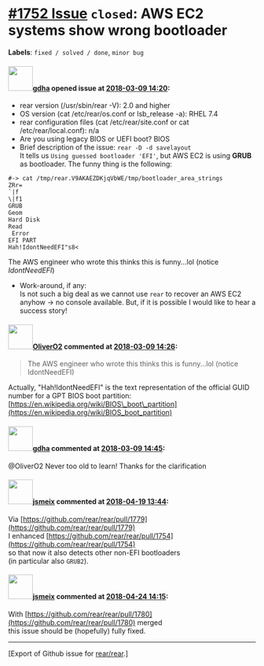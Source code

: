 [\#1752 Issue](https://github.com/rear/rear/issues/1752) `closed`: AWS EC2 systems show wrong bootloader
========================================================================================================

**Labels**: `fixed / solved / done`, `minor bug`

#### <img src="https://avatars.githubusercontent.com/u/888633?u=cdaeb31efcc0048d3619651aa18dd4b76e636b21&v=4" width="50">[gdha](https://github.com/gdha) opened issue at [2018-03-09 14:20](https://github.com/rear/rear/issues/1752):

-   rear version (/usr/sbin/rear -V): 2.0 and higher
-   OS version (cat /etc/rear/os.conf or lsb\_release -a): RHEL 7.4
-   rear configuration files (cat /etc/rear/site.conf or cat
    /etc/rear/local.conf): n/a
-   Are you using legacy BIOS or UEFI boot? BIOS
-   Brief description of the issue: `rear -D -d savelayout`  
    It tells us `Using guessed bootloader 'EFI'`, but AWS EC2 is using
    **GRUB** as bootloader. The funny thing is the following:

<!-- -->

    #-> cat /tmp/rear.V9AKAEZDKjqVbWE/tmp/bootloader_area_strings
    ZRr=
    `|f
    \|f1
    GRUB
    Geom
    Hard Disk
    Read
     Error
    EFI PART
    Hah!IdontNeedEFI"s8<

The AWS engineer who wrote this thinks this is funny...lol (notice
*IdontNeedEFI*)

-   Work-around, if any:  
    Is not such a big deal as we cannot use `rear` to recover an AWS EC2
    anyhow -&gt; no console available. But, if it is possible I would
    like to hear a success story!

#### <img src="https://avatars.githubusercontent.com/u/4660803?v=4" width="50">[OliverO2](https://github.com/OliverO2) commented at [2018-03-09 14:26](https://github.com/rear/rear/issues/1752#issuecomment-371826507):

> The AWS engineer who wrote this thinks this is funny...lol (notice
> IdontNeedEFI)

Actually, "Hah!IdontNeedEFI" is the text representation of the official
GUID number for a GPT BIOS boot partition:
[https://en.wikipedia.org/wiki/BIOS\_boot\_partition](https://en.wikipedia.org/wiki/BIOS_boot_partition)

#### <img src="https://avatars.githubusercontent.com/u/888633?u=cdaeb31efcc0048d3619651aa18dd4b76e636b21&v=4" width="50">[gdha](https://github.com/gdha) commented at [2018-03-09 14:45](https://github.com/rear/rear/issues/1752#issuecomment-371832034):

@OliverO2 Never too old to learn! Thanks for the clarification

#### <img src="https://avatars.githubusercontent.com/u/1788608?u=925fc54e2ce01551392622446ece427f51e2f0ce&v=4" width="50">[jsmeix](https://github.com/jsmeix) commented at [2018-04-19 13:44](https://github.com/rear/rear/issues/1752#issuecomment-382741105):

Via
[https://github.com/rear/rear/pull/1779](https://github.com/rear/rear/pull/1779)  
I enhanced
[https://github.com/rear/rear/pull/1754](https://github.com/rear/rear/pull/1754)  
so that now it also detects other non-EFI bootloaders  
(in particular also `GRUB2`).

#### <img src="https://avatars.githubusercontent.com/u/1788608?u=925fc54e2ce01551392622446ece427f51e2f0ce&v=4" width="50">[jsmeix](https://github.com/jsmeix) commented at [2018-04-24 14:15](https://github.com/rear/rear/issues/1752#issuecomment-383947785):

With
[https://github.com/rear/rear/pull/1780](https://github.com/rear/rear/pull/1780)
merged  
this issue should be (hopefully) fully fixed.

------------------------------------------------------------------------

\[Export of Github issue for
[rear/rear](https://github.com/rear/rear).\]

